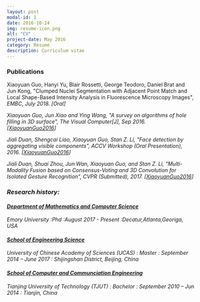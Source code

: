 ```yaml
---
layout: post
modal-id: 1
date: 2016-10-24
img: resume-icon.png
alt: "CV"
project-date: May 2016
category: Resume
description: Curriculum vitae
---
```


### Publications

Xiaoyuan Guo, Hanyi Yu, Blair Rossetti, George Teodoro, Daniel Brat and Jun Kong, "Clumped Nuclei Segmentation with Adjacent Point Match and Local Shape-Based Intensity Analysis in Fluorescence Microscopy Images",<i> EMBC, July 2018. [Oral] <i>

Xiaoyuan Guo, Jun Xiao and  Ying Wang, "A survey on algorithms of hole filling  in 3D surface", <i>The Visual Computer[J]</i>, Sep 2016. [<a href="A Survey on Algorithms of Hole Filling in 3D Surface Reconstruction.pdf">XiaoyuanGuo2016</a>]

Jiali Duan, Shengcai Liao, Xiaoyuan Guo, Stan Z. Li, "Face detection by aggregating visible components", <i>ACCV Workshop (Oral Presentation)</i>, 2016. [<a href="accv2016finalpaper.pdf">XiaoyuanGuo2016</a>]

Jiali Duan, Shuai Zhou, Jun Wan, Xiaoyuan Guo, and Stan Z. Li, "Multi-Modality Fusion based on Consensus-Voting and 3D Convolution for Isolated Gesture Recognition", <i>CVPR (Submitted)</i>, 2017. [<a href="https://arxiv.org/pdf/1611.06689v1.pdf">XiaoyuanGuo2016</a>]

### Research history:

#### <a href="http://www.mathcs.emory.edu/site/home/" target="_blank">Department of Mathematics and Computer Science</a>
Emory University
:Phd
:August 2017 - Present
:Decatur,Atlanta,Georiga, USA


#### <a href="http://ceit.ucas.ac.cn/" target="_blank">School of Engineering Science</a>
 University of Chinese Academy of Sciences (UCAS)
: Master
: September 2014 – June 2017
: Shijingshan District, Beijing, China



#### <a href="http://cs.tjut.edu.cn/" target="_blank">School of Computer and Communciation Engineering</a>
Tianjing University of Technology (TJUT)
: Bachelor
: September 2010 – Jun 2014
: Tianjin, China


